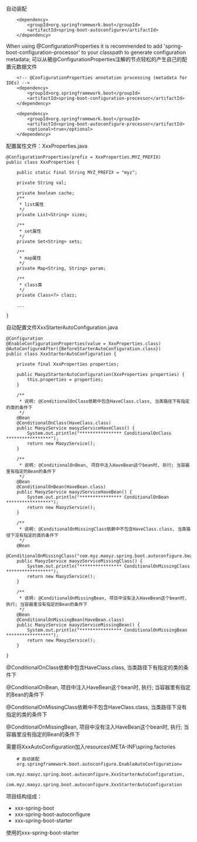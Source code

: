 
自动装配
```
    <dependency>
        <groupId>org.springframework.boot</groupId>
        <artifactId>spring-boot-autoconfigure</artifactId>
    </dependency>
```

When using @ConfigurationProperties it is recommended to add 'spring-boot-configuration-processor' to your classpath to generate configuration metadata; 
可以从被@ConfigurationProperties注解的节点轻松的产生自己的配置元数据文件

```
    <!-- @ConfigurationProperties annotation processing (metadata for IDEs) -->
    <dependency>
        <groupId>org.springframework.boot</groupId>
        <artifactId>spring-boot-configuration-processor</artifactId>
    </dependency>
```



```
    <dependency>
        <groupId>org.springframework.boot</groupId>
        <artifactId>spring-boot-autoconfigure-processor</artifactId>
        <optional>true</optional>
    </dependency>
```

配置属性文件：XxxProperties.java

```
@ConfigurationProperties(prefix = XxxProperties.MYZ_PREFIX)
public class XxxProperties {
    
    public static final String MYZ_PREFIX = "myz";

    private String val;

    private boolean cache;
    /**
     * list属性
     */
    private List<String> sizes;

    /**
     * set属性
     */
    private Set<String> sets;

    /**
     * map属性
     */
    private Map<String, String> param;

    /**
     * class类
     */
    private Class<?> clazz;
    
    ...

}
```

自动配置文件XxxStarterAutoConfiguration.java

```
@Configuration
@EnableConfigurationProperties(value = XxxProperties.class)
@AutoConfigureAfter({BeforeStarterAutoConfiguration.class})
public class XxxStarterAutoConfiguration {

    private final XxxProperties properties;

    public MaoyzStarterAutoConfiguration(XxxProperties properties) {
        this.properties = properties;
    }

    /**
     * 说明: @ConditionalOnClass依赖中包含HaveClass.class, 当类路径下有指定的类的条件下
     */
    @Bean
    @ConditionalOnClass(HaveClass.class)
    public MaoyzService maoyzServiceHaveClass() {
        System.out.println("**************** ConditionalOnClass *****************");
        return new MaoyzService();
    }

    /**
     * 说明: @ConditionalOnBean, 项目中注入HaveBean这个bean时, 执行; 当容器里有指定的Bean的条件下
     */
    @Bean
    @ConditionalOnBean(HaveBean.class)
    public MaoyzService maoyzServiceHaveBean() {
        System.out.println("**************** ConditionalOnBean *****************");
        return new MaoyzService();
    }

    /**
     * 说明: @ConditionalOnMissingClass依赖中不包含HaveClass.class, 当类路径下没有指定的类的条件下
     */
    @Bean
    @ConditionalOnMissingClass("com.myz.maoyz.spring.boot.autoconfigure.bean.MissingClass")
    public MaoyzService maoyzServiceMissingClass() {
        System.out.println("**************** ConditionalOnMissingClass *****************");
        return new MaoyzService();
    }

    /**
     * 说明: @ConditionalOnMissingBean, 项目中没有注入HaveBean这个bean时, 执行; 当容器里没有指定的Bean的条件下
     */
    @Bean
    @ConditionalOnMissingBean(HaveBean.class)
    public MaoyzService maoyzServiceMissingBean() {
        System.out.println("**************** ConditionalOnMissingBean *****************");
        return new MaoyzService();
    }

}

```

@ConditionalOnClass依赖中包含HaveClass.class, 当类路径下有指定的类的条件下

@ConditionalOnBean, 项目中注入HaveBean这个bean时, 执行; 当容器里有指定的Bean的条件下

@ConditionalOnMissingClass依赖中不包含HaveClass.class, 当类路径下没有指定的类的条件下

@ConditionalOnMissingBean, 项目中没有注入HaveBean这个bean时, 执行; 当容器里没有指定的Bean的条件下
 
 
需要将XxxAutoConfiguration加入resources\META-INF\spring.factories

```
    # 自动装配
    org.springframework.boot.autoconfigure.EnableAutoConfiguration=
    com.myz.maoyz.spring.boot.autoconfigure.XxxStarterAutoConfiguration,
    com.myz.maoyz.spring.boot.autoconfigure.XxxStarterAutoConfiguration
```


项目结构组成：

+ xxx-spring-boot
+ xxx-spring-boot-autoconfigure
+ xxx-spring-boot-starter

使用的xxx-spring-boot-starter